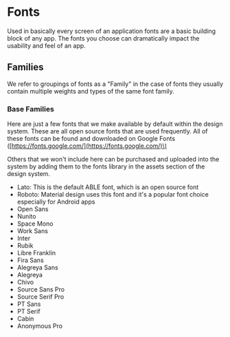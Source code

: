 # Fonts

Used in basically every screen of an application fonts are a basic building block of any app. The fonts you choose can dramatically impact the usability and feel of an app.

## Families

We refer to groupings of fonts as a "Family" in the case of fonts they usually contain multiple weights and types of the same font family.

### **Base Families**

Here are just a few fonts that we make available by default within the design system. These are all open source fonts that are used frequently. All of these fonts can be found and downloaded on Google Fonts \([https://fonts.google.com/](https://fonts.google.com/)\)

Others that we won't include here can be purchased and uploaded into the system by adding them to the fonts library in the assets section of the design system.

* Lato: This is the default ABLE font, which is an open source font
* Roboto: Material design uses this font and it's a popular font choice especially for Android apps
* Open Sans
* Nunito
* Space Mono
* Work Sans
* Inter
* Rubik
* Libre Franklin
* Fira Sans
* Alegreya Sans
* Alegreya
* Chivo
* Source Sans Pro
* Source Serif Pro
* PT Sans
* PT Serif
* Cabin
* Anonymous Pro

